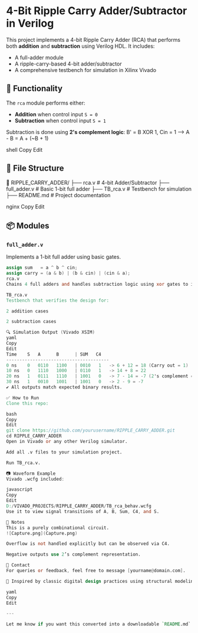 # 4-Bit Ripple Carry Adder/Subtractor in Verilog

This project implements a 4-bit Ripple Carry Adder (RCA) that performs both **addition** and **subtraction** using Verilog HDL. It includes:
- A full-adder module
- A ripple-carry-based 4-bit adder/subtractor
- A comprehensive testbench for simulation in Xilinx Vivado

## 🧠 Functionality

The `rca` module performs either:
- **Addition** when control input `S = 0`
- **Subtraction** when control input `S = 1`

Subtraction is done using **2's complement logic**:
B' = B XOR 1, Cin = 1 --> A - B = A + (~B + 1)

shell
Copy
Edit

## 📁 File Structure

📂 RIPPLE_CARRY_ADDER/
├── rca.v # 4-bit Adder/Subtractor
├── full_adder.v # Basic 1-bit full adder
├── TB_rca.v # Testbench for simulation
├── README.md # Project documentation

nginx
Copy
Edit

## 📦 Modules

### `full_adder.v`

Implements a 1-bit full adder using basic gates.

```verilog
assign sum   = a ^ b ^ cin;
assign carry = (a & b) | (b & cin) | (cin & a);
rca.v
Chains 4 full adders and handles subtraction logic using xor gates to invert B if S = 1.

TB_rca.v
Testbench that verifies the design for:

2 addition cases

2 subtraction cases

🔍 Simulation Output (Vivado XSIM)
yaml
Copy
Edit
Time    S   A      B      | SUM   C4
---------------------------------------
0 ns    0   0110   1100   | 0010   1   -> 6 + 12 = 18 (Carry out = 1)
10 ns   0   1110   1000   | 0110   1   -> 14 + 8 = 22
20 ns   1   0111   1110   | 1001   0   -> 7 - 14 = -7 (2's complement = 1001)
30 ns   1   0010   1001   | 1001   0   -> 2 - 9 = -7
✔️ All outputs match expected binary results.

✅ How to Run
Clone this repo:

bash
Copy
Edit
git clone https://github.com/yourusername/RIPPLE_CARRY_ADDER.git
cd RIPPLE_CARRY_ADDER
Open in Vivado or any other Verilog simulator.

Add all .v files to your simulation project.

Run TB_rca.v.

📷 Waveform Example
Vivado .wcfg included:

javascript
Copy
Edit
D:/VIVADO_PROJECTS/RIPPLE_CARRY_ADDER/TB_rca_behav.wcfg
Use it to view signal transitions of A, B, Sum, C4, and S.

📌 Notes
This is a purely combinational circuit.
![Capture.png](Capture.png)

Overflow is not handled explicitly but can be observed via C4.

Negative outputs use 2’s complement representation.

📧 Contact
For queries or feedback, feel free to message [yourname@domain.com].

🔗 Inspired by classic digital design practices using structural modeling in Verilog.

yaml
Copy
Edit

---

Let me know if you want this converted into a downloadable `README.md` file, or if you'd like to add waveform screenshots too!








